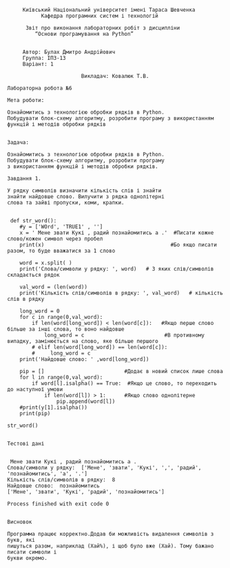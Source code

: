 ~~~
     Київський Національний університет імені Тараса Шевченка
           Кафедра програмних систем і технологій

      Звіт про виконання лабораторних робiт з дисципліни
         “Основи програмування на Python”
            
            
     Автор: Булах Дмитро Андрійович
     Группа: ІПЗ-13
     Варіант: 1
            
                        Викладач: Ковалюк Т.В.

Лабораторна робота №6

Мета роботи: 

Ознайомитись з технологією обробки рядків в Python. 
Побудувати блок-схему алгоритму, розробити програму з використанням функцій і методів обробки рядків 


Задача:

Ознайомитись з технологією обробки рядків в Python.
Побудувати блок-схему алгоритму, розробити програму
з використанням функцій і методів обробки рядків.

Завдання 1.
 
У рядку символів визначити кількість слів і знайти
знайти найдовше слово. Вилучити з рядка однолітерні
слова та зайві пропуски, коми, крапки.

~~~

<pre><code> 
 def str_word():
    #y = ['WOrd', 'TRUE1' , '']
    x = ' Мене звати Кукі , радий познайомитись а .'  #Писати кожне слово/кожен символ через пробел
    print(x)                                         #Бо якщо писати разом, то буде вважатися за 1 слово

    word = x.split( )
    print('Слова/символи у рядку: ', word)   # З яких слів/символів складається рядок

    val_word = (len(word))
    print('Кількість слів/символів в рядку: ', val_word)   # кількість слів в рядку

    long_word = 0
    for c in range(0,val_word):
        if len(word[long_word]) < len(word[c]):   #Якщо перше слово більше за інші слова, то воно найдовше
            long_word = c                          #В противному випадку, замінюється на слово, яке більше першого
        # elif len(word[long_word]) == len(word[c]):
        #     long_word = c
    print('Найдовше слово: ' ,word[long_word])

    pip = []                          #Додає в новий список лише слова
    for l in range(0,val_word):
        if word[l].isalpha() == True:  #Якщо це слово, то переходить до наступної умови
            if len(word[l]) > 1:      #Якщо слово однолітерне
                pip.append(word[l])
    #print(y[1].isalpha())
    print(pip)
    
str_word()
 </code></pre>
~~~
Тестові дані
~~~
<pre><code>
 Мене звати Кукі , радий познайомитись а .
Слова/символи у рядку:  ['Мене', 'звати', 'Кукі', ',', 'радий', 'познайомитись', 'а', '.']
Кількість слів/символів в рядку:  8
Найдовше слово:  познайомитись
['Мене', 'звати', 'Кукі', 'радий', 'познайомитись']

Process finished with exit code 0

</code></pre>
~~~
Висновок

Программа працює корректно.Додав би можливість видалення символів з букв, які
пишуться разом, наприклад (Хай%), і щоб було вже (Хай). Тому бажано писати символи і
букви окремо.
~~~